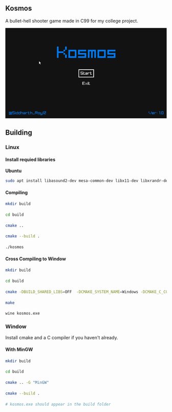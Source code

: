 ## Kosmos

A bullet-hell shooter game made in C99 for my college project.

![Gameplay](./preview/gameplay.gif)


## Building

### Linux

#### Install requied libraries

**Ubuntu**
```bash
sudo apt install libasound2-dev mesa-common-dev libx11-dev libxrandr-dev libxi-dev xorg-dev libgl1-mesa-dev libglu1-mesa-dev

```

#### Compiling
```bash
mkdir build

cd build

cmake ..

cmake --build .

./kosmos
```

#### Cross Compiling to Window
```bash
mkdir build

cd build

cmake -DBUILD_SHARED_LIBS=OFF  -DCMAKE_SYSTEM_NAME=Windows -DCMAKE_C_COMPILER=x86_64-w64-mingw32-gcc -DCMAKE_RC_COMPILER="$(which x86_64-w64-mingw32-windres)"  -DCMAKE_FIND_ROOT_PATH=/usr/x86_64-w64-mingw32 -DCMAKE_FIND_ROOT_PATH_MODE_INCLUDE=ONLY -DCMAKE_INSTALL_PREFIX=../install-win ..

make

wine kosmos.exe
```

### Window

Install cmake and a C compiler if you haven't already.

#### With MinGW
```bash
mkdir build

cd build

cmake .. -G "MinGW"

cmake --build .

# kosmos.exe should appear in the build folder
```